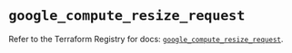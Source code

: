 # `google_compute_resize_request`

Refer to the Terraform Registry for docs: [`google_compute_resize_request`](https://registry.terraform.io/providers/hashicorp/google/6.33.0/docs/resources/compute_resize_request).
